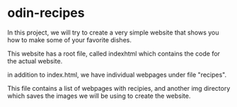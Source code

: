 # odin-recipes

In this project, we will try to create a very simple website that shows you how to make some of your favorite dishes.

This website has a root file, called indexhtml which contains the code for the actual website.

in addition to index.html, we have individual webpages under file "recipes". 

This file contains a list of webpages with recipies, and another img directory which saves the images we will be using to create the website. 
